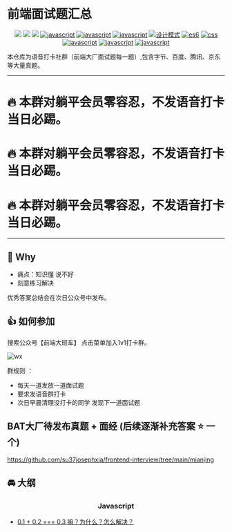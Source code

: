 # 前端面试题汇总

<p align="center">
<a href="https://github.com/su37josephxia/frontend-interview/issues"><img src="https://img.shields.io/github/languages/top/badges/shields.svg?label=Javascript" ></a>
<a href="https://github.com/su37josephxia/frontend-interview/issues"><img src="https://img.shields.io/github/languages/top/badges/shields.svg?label=css" ></a>
  <a href="https://github.com/su37josephxia/frontend-interview/issues"><img src="https://img.shields.io/github/languages/top/badges/shields.svg?label=Vue" ></a>
  <a href="https://github.com/su37josephxia/frontend-interview/issues"><img src="https://img.shields.io/github/languages/top/badges/shields.svg?label=react" alt="javascript"></a>
  <a href="https://github.com/su37josephxia/frontend-interview/issues"><img src="https://img.shields.io/github/languages/top/badges/shields.svg?label=webpack" alt="javascript"></a>
    <a href="https://github.com/su37josephxia/frontend-interview/issues"><img src="https://img.shields.io/github/languages/top/badges/shields.svg?label=pattern" alt="javascript"></a>
<a href="https://github.com/su37josephxia/frontend-interview/issues"><img src="https://img.shields.io/github/languages/top/badges/shields.svg?label=hybird" alt="设计模式"></a>
<a href="https://github.com/su37josephxia/frontend-interview/issues"><img src="https://img.shields.io/github/languages/top/badges/shields.svg?label=optimizing" alt="es6"></a>
  <a href="https://github.com/su37josephxia/frontend-interview/issues"><img src="https://img.shields.io/github/languages/top/badges/shields.svg?label=engineering" alt="css"></a>
  <a href="https://github.com/su37josephxia/frontend-interview/issues"><img src="https://img.shields.io/github/languages/top/badges/shields.svg?label=security" alt="javascript"></a>
  <a href="https://github.com/su37josephxia/frontend-interview/issues"><img src="https://img.shields.io/github/languages/top/badges/shields.svg?label=algorithm" alt="javascript"></a>
    <a href="https://github.com/su37josephxia/frontend-interview/issues"><img src="https://img.shields.io/github/languages/top/badges/shields.svg?label=mvvm" alt="javascript"></a>
</p>





本仓库为语音打卡社群（前端大厂面试题每一题）,包含字节、百度、腾讯、京东等大量真题。

----
# 🔥 本群对躺平会员零容忍，不发语音打卡当日必踢。
# 🔥 本群对躺平会员零容忍，不发语音打卡当日必踢。
# 🔥 本群对躺平会员零容忍，不发语音打卡当日必踢。
----



## 🚀 Why 
 - 痛点：知识懂 说不好
 - 刻意练习解决

优秀答案总结会在次日公众号中发布。

## 👍 如何参加
搜索公众号【前端大班车】 点击菜单加入1v1打卡群。

![wx](./assets/wx.png)


群规则 ：
- 每天一道发放一道面试题
- 要求发语音群打卡 
- 次日早晨清理没打卡的同学 发现下一道面试题

## BAT大厂待发布真题 + 面经 (后续逐渐补充答案 ⭐️ 一个)

https://github.com/su37josephxia/frontend-interview/tree/main/mianjing

## 🚘 大纲

<h3 style="text-align: center" align="center">Javascript</h3>

- [0.1 + 0.2 === 0.3 嘛？为什么？怎么解决？](https://github.com/su37josephxia/frontend-interview/issues/2)
